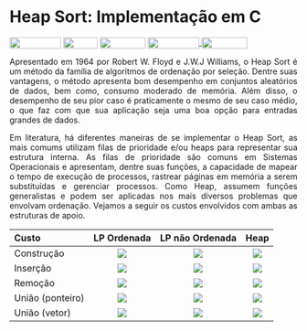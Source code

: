 # Heap Sort: Implementação em C

<div style="display: inline-block;">
<img align="center" height="20px" width="90px" src="https://img.shields.io/badge/Maintained%3F-yes-green.svg"/> 
<img align="center" height="20px" width="60px" src="https://img.shields.io/badge/C%2B%2B-00599C?style=for-the-badge&logo=c%2B%2B&logoColor=white"/> 
<img align="center" height="20px" width="80px" src="https://img.shields.io/badge/Made%20for-VSCode-1f425f.svg"/> 
<a href="https://github.com/mpiress/midpy/issues">
<img align="center" height="20px" width="90px" src="https://img.shields.io/badge/contributions-welcome-brightgreen.svg?style=flat"/>
<img align="center" height="20px" width="80px" src="https://badgen.net/badge/license/MIT/green"/>
</a> 
</div>

<p> </p>
<p> </p>

<p align="justify">
Apresentado em 1964 por Robert W. Floyd e J.W.J Williams, o Heap Sort é um método da família de algoritmos de ordenação por seleção. Dentre suas vantagens, o método apresenta bom desempenho em conjuntos aleatórios de dados, bem como, consumo moderado de memória. Além disso, o desempenho de seu pior caso é praticamente o mesmo de seu caso médio, o que faz com que sua aplicação seja uma boa opção para entradas grandes de dados.
</p>

<p align="justify">
Em literatura, há diferentes maneiras de se implementar o Heap Sort, as mais comums utilizam filas de prioridade e/ou heaps para representar sua estrutura interna. As filas de prioridade são comuns em Sistemas Operacionais e apresentam, dentre suas funções, a capacidade de mapear o tempo de execução de processos, rastrear páginas em memória a serem substituídas e gerenciar processos. Como Heap, assumem funções generalistas e podem ser aplicadas nos mais diversos problemas que envolvam ordenação. Vejamos a seguir os custos envolvidos com ambas as estruturas de apoio. 
</p>

<p align="justify">

| Custo           |  LP Ordenada            | LP não Ordenada         | Heap                    |
|:----------------|:-----------------------:|:-----------------------:|:-----------------------:|
| Construção      |<img src="https://render.githubusercontent.com/render/math?math=\mathcal{O}(n\log{}n)">|<img src="https://render.githubusercontent.com/render/math?math=\mathcal{O}(n)">|<img src="https://render.githubusercontent.com/render/math?math=\mathcal{O}(n)">|
| Inserção        |<img src="https://render.githubusercontent.com/render/math?math=\mathcal{O}(n)">|<img src="https://render.githubusercontent.com/render/math?math=\mathcal{O}(1)">|<img src="https://render.githubusercontent.com/render/math?math=\mathcal{O}(n\log{}n)">|
| Remoção         |<img src="https://render.githubusercontent.com/render/math?math=\mathcal{O}(1)">|<img src="https://render.githubusercontent.com/render/math?math=\mathcal{O}(n)">|<img src="https://render.githubusercontent.com/render/math?math=\mathcal{O}(n\log{}n)">| 
| União (ponteiro)|<img src="https://render.githubusercontent.com/render/math?math=\mathcal{O}(n)">|<img src="https://render.githubusercontent.com/render/math?math=\mathcal{O}(1)">|<img src="https://render.githubusercontent.com/render/math?math=\mathcal{O}(n\log{}n)">|
| União (vetor)   |<img src="https://render.githubusercontent.com/render/math?math=\mathcal{O}(n)">|<img src="https://render.githubusercontent.com/render/math?math=\mathcal{O}(n)">|<img src="https://render.githubusercontent.com/render/math?math=\mathcal{O}(n\log{}n)">|

</p>